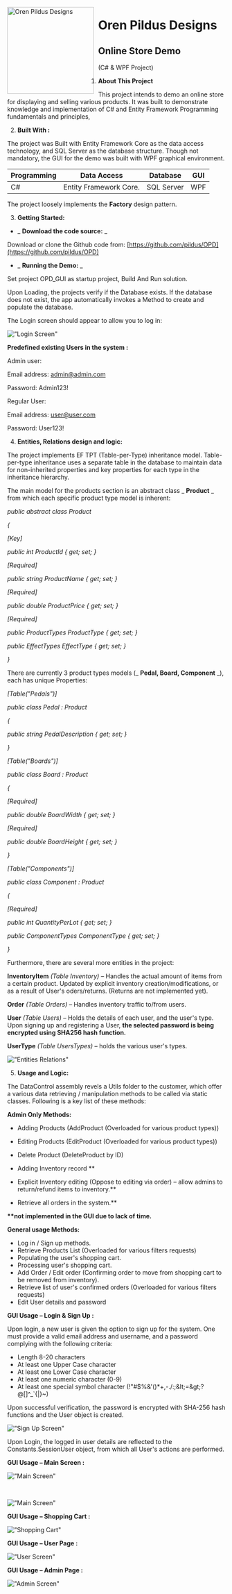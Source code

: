 <img src="http://pildus-001-site1.gtempurl.com/images/logo_small.png"
     alt="Oren Pildus Designs"
     width="200px"
     style="float: left; margin-right: 10px;" />

# **Oren Pildus Designs**

## **Online Store Demo**

(C# &amp; WPF Project)

1. **About This Project**

This project intends to demo an online store for displaying and selling various products. It was built to demonstrate knowledge and implementation of C# and Entity Framework Programming fundamentals and principles,

2. **Built With :**

The project was Built with Entity Framework Core as the data access technology, and SQL Server as the database structure. Though not mandatory, the GUI for the demo was built with WPF graphical environment.

| **Programming** | **Data Access** | **Database** | **GUI** |
| --- | --- | --- | --- |
| C# | Entity Framework Core. | SQL Server | WPF |

The project loosely implements the **Factory** design pattern.

3. **Getting Started:**

- _ **Download the code source:** _

Download or clone the Github code from: [https://github.com/pildus/OPD](https://github.com/pildus/OPD)

- _ **Running the Demo:** _

Set project OPD\_GUI as startup project, Build And Run solution.

Upon Loading, the projects verify if the Database exists. If the database does not exist, the app automatically invokes a Method to create and populate the database.

The Login screen should appear to allow you to log in:

!["Login Screen"](http://pildus-001-site1.gtempurl.com/img/login.jpg)

**Predefined existing Users in the system :**

Admin user:

Email address: [admin@admin.com](mailto:admin@admin.com)

Password: Admin123!

Regular User:

Email address: [user@user.com](mailto:user@user.com)

Password: User123!

4. **Entities, Relations design and logic:**

The project implements EF TPT (Table-per-Type) inheritance model. Table-per-type inheritance uses a separate table in the database to maintain data for non-inherited properties and key properties for each type in the inheritance hierarchy.

The main model for the products section is an abstract class _ **Product** _ from which each specific product type model is inherent:

_public abstract class Product_

_{_

_[Key]_

_public int ProductId { get; set; }_

_[Required]_

_public string ProductName { get; set; }_

_[Required]_

_public double ProductPrice { get; set; }_

_[Required]_

_public ProductTypes ProductType { get; set; }_

_public EffectTypes EffectType { get; set; }_

_}_

There are currently 3 product types models (_ **Pedal, Board, Component** _), each has unique Properties:

_[Table(&quot;Pedals&quot;)]_

_public class Pedal : Product_

_{_

_public string PedalDescription { get; set; }_

_}_

_[Table(&quot;Boards&quot;)]_

_public class Board : Product_

_{_

_[Required]_

_public double BoardWidth { get; set; }_

_[Required]_

_public double BoardHeight { get; set; }_

_}_

_[Table(&quot;Components&quot;)]_

_public class Component : Product_

_{_

_[Required]_

_public int QuantityPerLot { get; set; }_

_public ComponentTypes ComponentType { get; set; }_

_}_

Furthermore, there are several more entities in the project:

**InventoryItem** _(Table Inventory)_ – Handles the actual amount of items from a certain product. Updated by explicit inventory creation/modifications, or as a result of User&#39;s oders/returns. (Returns are not implemented yet).

**Order** _(Table Orders)_ – Handles inventory traffic to/from users.

**User** _(Table Users)_ – Holds the details of each user, and the user&#39;s type. Upon signing up and registering a User, **the selected password is being encrypted using SHA256 hash function.**

**UserType** _(Table UsersTypes)_ – holds the various user&#39;s types.

!["Entities Relations"](http://pildus-001-site1.gtempurl.com/img/entitiesRelations.jpg)

5. **Usage and Logic:**

The DataControl assembly revels a Utils folder to the customer, which offer a various data retrieving / manipulation methods to be called via static classes. Following is a key list of these methods:

**Admin Only Methods:**

- Adding Products (AddProduct (Overloaded for various product types))
- Editing Products (EditProduct (Overloaded for various product types))
- Delete Product (DeleteProduct by ID)


- Adding Inventory record **
- Explicit Inventory editing (Oppose to editing via order) – allow admins to return/refund items to inventory.**
- Retrieve all orders in the system.**

**\*\*not implemented in the GUI due to lack of time.**

**General usage Methods:**

- Log in / Sign up methods.
- Retrieve Products List (Overloaded for various filters requests)
- Populating the user&#39;s shopping cart.
- Processing user&#39;s shopping cart.
- Add Order / Edit order (Confirming order to move from shopping cart to be removed from inventory).
- Retrieve list of user&#39;s confirmed orders (Overloaded for various filters requests)
- Edit User details and password

<p>

**GUI Usage – Login &amp; Sign Up :**

Upon login, a new user is given the option to sign up for the system. One must provide a valid email address and username, and a password complying with the following criteria:

- Length 8-20 characters
- At least one Upper Case character
- At least one Lower Case character
- At least one numeric character (0-9)
- At least one special symbol character (!&quot;#$%&amp;&#39;()\*+,-./:;\&lt;=\&gt;?@[\]^\_`{|}~)

Upon successful verification, the password is encrypted with SHA-256 hash functions and the User object is created.

!["Sign Up Screen"](http://pildus-001-site1.gtempurl.com/img/signup.jpg)

Upon Login, the logged in user details are reflected to the Constants.SessionUser object, from which all User&#39;s actions are performed.

**GUI Usage – Main Screen :**

!["Main Screen"](http://pildus-001-site1.gtempurl.com/img/mainScreen.jpg)

<BR>

!["Main Screen"](http://pildus-001-site1.gtempurl.com/img/mainScreen2.jpg)

**GUI Usage – Shopping Cart :**

!["Shopping Cart"](http://pildus-001-site1.gtempurl.com/img/shoppingCart.jpg)

**GUI Usage – User Page :**

!["User Screen"](http://pildus-001-site1.gtempurl.com/img/userScreen.jpg)

**GUI Usage – Admin Page :**

!["Admin Screen"](http://pildus-001-site1.gtempurl.com/img/adminScreen.jpg)
